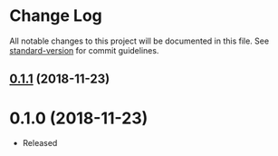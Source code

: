 # Change Log

All notable changes to this project will be documented in this file. See [standard-version](https://github.com/conventional-changelog/standard-version) for commit guidelines.

<a name="0.1.1"></a>
## [0.1.1](https://github.com/hammy2899/ov/compare/v0.1.0...v0.1.1) (2018-11-23)



<a name="0.1.0"></a>
# 0.1.0 (2018-11-23)
- Released
